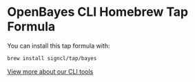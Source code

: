 # OpenBayes CLI Homebrew Tap Formula

You can install this tap formula with:

```bash
brew install signcl/tap/bayes
```

[View more about our CLI tools](https://openbayes.com/docs/cli/)
